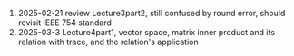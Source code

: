 1. 2025-02-21 review Lecture3part2, still confused by round error, should revisit IEEE 754 standard
2. 2025-03-3 Lecture4part1, vector space, matrix inner product and its relation with trace, and the relation's application 